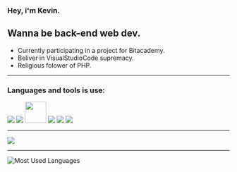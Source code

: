 ### Hey, i'm Kevin.
Wanna be back-end web dev.
---
- Currently participating in a project for Bitacademy.
- Beliver in VisualStudioCode supremacy.
- Religious folower of PHP.

---

### Languages and tools is use:

<img src="https://img.icons8.com/color/48/000000/visual-studio-code-2019.png"/> <img src="https://img.icons8.com/color/48/000000/javascript--v1.png"/> <img width="48px" src="https://www.php.net/images/logos/new-php-logo.svg"/> <img src="https://img.icons8.com/color/48/000000/mysql-logo.png"/> <img src="https://img.icons8.com/color/48/000000/html-5--v1.png"/> <img src="https://img.icons8.com/color/48/000000/css3.png"/>

---

<img align="center" src="https://github-readme-stats.vercel.app/api?username=GyKevin&show_icons=true&theme=tokyonight"/>

---


![Most Used Languages](https://github-readme-stats.vercel.app/api/top-langs/?username=GyKevin&theme=tokyonight)

<!--
**GyKevin/GyKevin** is a ✨ _special_ ✨ repository because its `README.md` (this file) appears on your GitHub profile.

Here are some ideas to get you started:

- 🔭 I’m currently working on ...
- 🌱 I’m currently learning ...
- 👯 I’m looking to collaborate on ...
- 🤔 I’m looking for help with ...
- 💬 Ask me about ...
- 📫 How to reach me: ...
- 😄 Pronouns: ...
- ⚡ Fun fact: ...
-->
